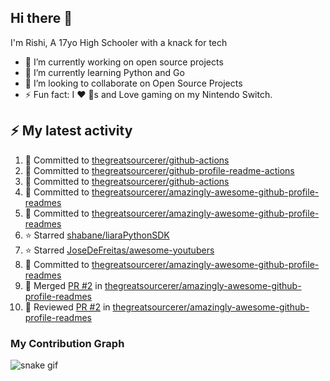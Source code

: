 ## Hi there 👋

I'm Rishi, A 17yo High Schooler with a knack for tech

- 🔭 I’m currently working on open source projects
- 🌱 I’m currently learning Python and Go
- 👯 I’m looking to collaborate on Open Source Projects
- ⚡ Fun fact: I ❤️ 🐶s and Love gaming on my Nintendo Switch.


## :zap: My latest activity

<!--START_SECTION:activity-->
1. 📝 Committed to [thegreatsourcerer/github-actions](https://github.com/thegreatsourcerer/github-actions/commit/dd256b2ee7e5fffabdceb9a65cc15b2d94005fc6)
2. 📝 Committed to [thegreatsourcerer/github-profile-readme-actions](https://github.com/thegreatsourcerer/github-profile-readme-actions/commit/c7c0d1253d70142cb6a00c94c50f0984e166a240)
3. 📝 Committed to [thegreatsourcerer/github-actions](https://github.com/thegreatsourcerer/github-actions/commit/da30fd119f93a3dcb1efd6b14ef4af2f955e6220)
4. 📝 Committed to [thegreatsourcerer/amazingly-awesome-github-profile-readmes](https://github.com/thegreatsourcerer/amazingly-awesome-github-profile-readmes/commit/b74934ddb9d38c9b5b5bbd165046c82e9304db95)
5. 📝 Committed to [thegreatsourcerer/amazingly-awesome-github-profile-readmes](https://github.com/thegreatsourcerer/amazingly-awesome-github-profile-readmes/commit/22ab3e4e2d8886ac23f240c438fea521648dac05)
6. ⭐ Starred [shabane/liaraPythonSDK](https://github.com/shabane/liaraPythonSDK)
7. ⭐ Starred [JoseDeFreitas/awesome-youtubers](https://github.com/JoseDeFreitas/awesome-youtubers)
8. 📝 Committed to [thegreatsourcerer/amazingly-awesome-github-profile-readmes](https://github.com/thegreatsourcerer/amazingly-awesome-github-profile-readmes/commit/8551f1dca1f09018aeab8398aad2b0cac6e78d1b)
9. 🔀 Merged [PR #2](https://github.com/thegreatsourcerer/amazingly-awesome-github-profile-readmes/pull/2) in [thegreatsourcerer/amazingly-awesome-github-profile-readmes](https://github.com/thegreatsourcerer/amazingly-awesome-github-profile-readmes)
10. 🔎 Reviewed [PR #2](https://github.com/thegreatsourcerer/amazingly-awesome-github-profile-readmes/pull/2) in [thegreatsourcerer/amazingly-awesome-github-profile-readmes](https://github.com/thegreatsourcerer/amazingly-awesome-github-profile-readmes)
<!--END_SECTION:activity-->


### My Contribution Graph

![snake gif](https://github.com/thegreatsourcerer/thegreatsourcerer/blob/output/ocean.gif)

